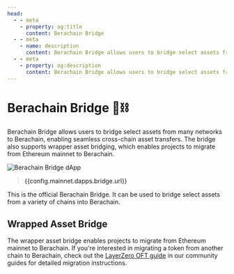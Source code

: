 ```yaml
---
head:
  - - meta
    - property: og:title
      content: Berachain Bridge
  - - meta
    - name: description
      content: Berachain Bridge allows users to bridge select assets from many networks to Berachain
  - - meta
    - property: og:description
      content: Berachain Bridge allows users to bridge select assets from many networks to Berachain
---
```


<script setup>
  import config from '@berachain/config/constants.json';
</script>

# Berachain Bridge 🐻⛓️

Berachain Bridge allows users to bridge select assets from many networks to Berachain, enabling seamless cross-chain asset transfers. The bridge also supports wrapper asset bridging, which enables projects to migrate from Ethereum mainnet to Berachain.

<a target="_blank" :href="config.mainnet.dapps.bridge.url">

![Berachain Bridge dApp](/assets/berachain-bridge.png)

</a>

> <a target="_blank" :href="config.mainnet.dapps.bridge.url">{{config.mainnet.dapps.bridge.url}}</a>

This is the official Berachain Bridge. It can be used to bridge select assets from a variety of chains into Berachain.

## Wrapped Asset Bridge

The wrapper asset bridge enables projects to migrate from Ethereum mainnet to Berachain. If you're interested in migrating a token from another chain to Berachain, check out the [LayerZero OFT guide](/developers/guides/community-guides#bridging) in our community guides for detailed migration instructions.
